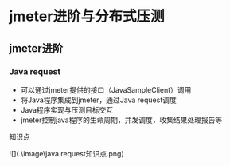 # jmeter进阶与分布式压测



## jmeter进阶



### Java request

- 可以通过jmeter提供的接口（JavaSampleClient）调用
- 将Java程序集成到jmeter，通过Java request调度
- Java程序实现与压测目标交互
- jmeter控制java程序的生命周期，并发调度，收集结果处理报告等

知识点

![](.\image\java request知识点.png)



